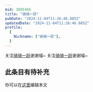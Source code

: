 ```yaml
---
mid: 3085466
title: "骑骑一跃"
pubDate: "2024-11-04T11:26:46.885Z"
updatedDate: "2024-11-04T11:26:46.885Z"
profile:
  {
    Nickname: ["骑骑一跃"],
  }
---
```


关注[骑骑一跃](https://space.bilibili.com/3085466)谢谢喵~ 关注[骑骑一跃](https://space.bilibili.com/3085466)谢谢喵~

## 此条目有待补充
你可以在[这里](https://github.com/Yuhanawa/VTuber.ICU-Content/edit/master/v/骑骑一跃/index.md)编辑本文
